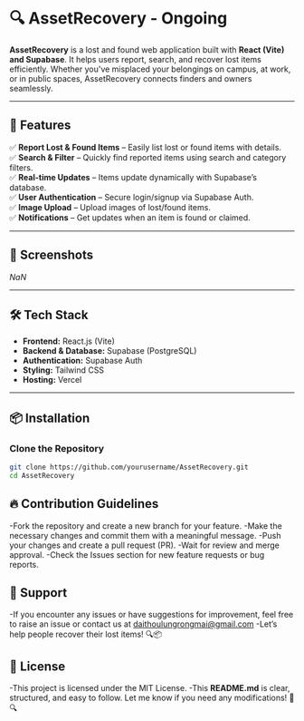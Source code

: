 # 🔍 AssetRecovery - Ongoing

**AssetRecovery** is a lost and found web application built with **React (Vite) and Supabase**. It helps users report, search, and recover lost items efficiently. Whether you've misplaced your belongings on campus, at work, or in public spaces, AssetRecovery connects finders and owners seamlessly.  

---

## 🚀 Features  

✅ **Report Lost & Found Items** – Easily list lost or found items with details.  
✅ **Search & Filter** – Quickly find reported items using search and category filters.  
✅ **Real-time Updates** – Items update dynamically with Supabase’s database.  
✅ **User Authentication** – Secure login/signup via Supabase Auth.  
✅ **Image Upload** – Upload images of lost/found items.  
✅ **Notifications** – Get updates when an item is found or claimed.  

---

## 📸 Screenshots  

_NaN_  

---

## 🛠️ Tech Stack  

- **Frontend:** React.js (Vite)  
- **Backend & Database:** Supabase (PostgreSQL)  
- **Authentication:** Supabase Auth  
- **Styling:** Tailwind CSS  
- **Hosting:** Vercel
---

## 📦 Installation  

### Clone the Repository  
```sh
git clone https://github.com/yourusername/AssetRecovery.git
cd AssetRecovery
```
## 🔥 Contribution Guidelines
-Fork the repository and create a new branch for your feature.
-Make the necessary changes and commit them with a meaningful message.
-Push your changes and create a pull request (PR).
-Wait for review and merge approval.
-Check the Issues section for new feature requests or bug reports.

## 🤝 Support
-If you encounter any issues or have suggestions for improvement, feel free to raise an issue or contact us at daithoulungrongmai@gmail.com
-Let’s help people recover their lost items! 🔍📦

## 📜 License
-This project is licensed under the MIT License.
-This **README.md** is clear, structured, and easy to follow. Let me know if you need any modifications! 🚀🔍




